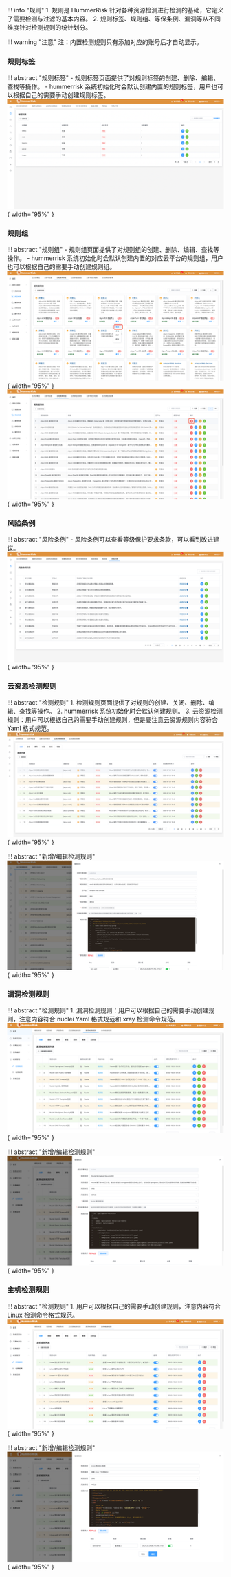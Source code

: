 !!! info "规则"
    1. 规则是 HummerRisk 针对各种资源检测进行检测的基础，它定义了需要检测与过滤的基本内容。
    2. 规则标签、规则组、等保条例、漏洞等从不同维度针对检测规则的统计划分。

!!! warning "注意"
    注：内置检测规则只有添加对应的账号后才自动显示。

### 规则标签

!!! abstract "规则标签"
    - 规则标签页面提供了对规则标签的创建、删除、编辑、查找等操作。
    - hummerrisk 系统初始化时会默认创建内置的规则标签，用户也可以根据自己的需要手动创建规则标签。
    ![规则标签](../img/user/rule/rule_tag.png){ width="95%" }

### 规则组

!!! abstract "规则组"
    - 规则组页面提供了对规则组的创建、删除、编辑、查找等操作。
    - hummerrisk 系统初始化时会默认创建内置的对应云平台的规则组，用户也可以根据自己的需要手动创建规则组。
    ![云检测规则组](../img/release/0.4.0/group.png){ width="95%" }
    ![云检测规则组](../img/release/0.4.0/group2.png){ width="95%" }

### 风险条例

!!! abstract "风险条例"
    - 风险条例可以查看等级保护要求条款，可以看到改进建议。
    ![风险条例](../img/user/rule/rule_in.png){ width="95%" }

### 云资源检测规则

!!! abstract "检测规则"
    1. 检测规则页面提供了对规则的创建、关闭、删除、编辑、查找等操作。
    2. hummerrisk 系统初始化时会默认创建规则。
    3. 云资源检测规则：用户可以根据自己的需要手动创建规则，但是要注意云资源规则内容符合 Yaml 格式规范。
    ![检测规则](../img/user/rule/rule.png){ width="95%" }

!!! abstract "新增/编辑检测规则"
    ![新增](../img/user/rule/rule_add.png){ width="95%" }

### 漏洞检测规则

!!! abstract "检测规则"
    1. 漏洞检测规则：用户可以根据自己的需要手动创建规则，注意内容符合 nuclei Yaml 格式规范和 xray 检测命令规范。
    ![检测规则](../img/user/vuln/vuln_rule1.png){ width="95%" }

!!! abstract "新增/编辑检测规则"
    ![新增](../img/user/vuln/vuln_rule2.png){ width="95%" }

### 主机检测规则

!!! abstract "检测规则"
    1. 用户可以根据自己的需要手动创建规则，注意内容符合 Linux 检测命令格式规范。
    ![检测规则](../img/user/server/server_rule1.png){ width="95%" }

!!! abstract "新增/编辑检测规则"
    ![新增](../img/user/server/server_rule2.png){ width="95%" }
